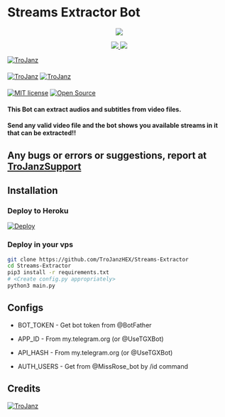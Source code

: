 # Streams Extractor Bot

<p align="center">
  <a href="https://www.python.org">
    <img src="http://ForTheBadge.com/images/badges/made-with-python.svg">

  </a>
</p>
<p align="center">
  <a href="https://github.com/TroJanzHEX/Streams-Extractor/stargazers">
    <img src="https://img.shields.io/github/stars/TroJanzHEX/Streams-Extractor?style=social">

  </a>
  
  <a href="https://github.com/TroJanzHEX/Streams-Extractor/fork">
    <img src="https://img.shields.io/github/forks/TroJanzHEX/Streams-Extractor?label=Fork&style=social">

  </a>  
</p>

[![TroJanz](https://img.shields.io/badge/TroJanzHEX-Channel-orange?style=for-the-badge&logo=telegram)](https://telegram.dog/TroJanzHEX)  
ㅤㅤㅤㅤㅤㅤㅤ  
[![TroJanz](https://img.shields.io/badge/TroJanzHEX-Support-red?style=flat&logo=telegram)](https://telegram.dog/TroJanzSupport)  [![TroJanz](https://img.shields.io/badge/TroJanzHEX-Website-red?style=flat&logo=CodersRank)](https://TroJanzHEX.me)  
ㅤㅤㅤㅤㅤㅤㅤ  
[![MIT license](https://img.shields.io/badge/License-MIT-blue?style=flat)](https://github.com/TroJanzHEX/Streams-Extractor/blob/main/COPYING)  [![Open Source](https://badges.frapsoft.com/os/v2/open-source.svg?v=103)](https://github.com/TroJanzHEX/Streams-Extractor)


#### This Bot can extract audios and subtitles from video files.
#### Send any valid video file and the bot shows you available streams in it that can be extracted!!

## Any bugs or errors or suggestions, report at [TroJanzSupport](https://telegram.dog/TroJanzSupport)


## Installation

### Deploy to Heroku
[![Deploy](https://www.herokucdn.com/deploy/button.svg)](https://heroku.com/deploy?template=https://github.com/sholoomail/Streams-Extractor)

### Deploy in your vps
```sh
git clone https://github.com/TroJanzHEX/Streams-Extractor
cd Streams-Extractor
pip3 install -r requirements.txt
# <Create config.py appropriately>
python3 main.py
```

## Configs

* BOT_TOKEN  - Get bot token from @BotFather

* APP_ID        - From my.telegram.org (or @UseTGXBot)

* API_HASH      - From my.telegram.org (or @UseTGXBot)

* AUTH_USERS    - Get from @MissRose_bot by /id command

## Credits

[![TroJanz](https://img.shields.io/badge/Pyrogram%20-%23F37626.svg?&style=for-the-badge&logo=telegram&logoColor=white)](https://github.com/pyrogram/pyrogram)


